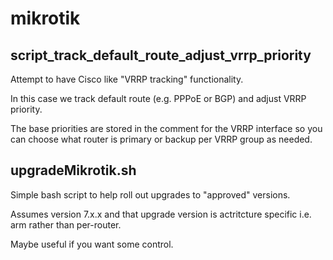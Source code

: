 # mikrotik

## script_track_default_route_adjust_vrrp_priority

Attempt to have Cisco like "VRRP tracking" functionality. 

In this case we track default route (e.g. PPPoE or BGP) and adjust VRRP priority.

The base priorities are stored in the comment for the VRRP interface  so you can choose what router is primary or backup per VRRP group as needed.


## upgradeMikrotik.sh

Simple bash script to help roll out upgrades to "approved" versions.  

Assumes version 7.x.x and that upgrade version is actritcture specific i.e. arm rather than per-router.

Maybe useful if you want some control.
